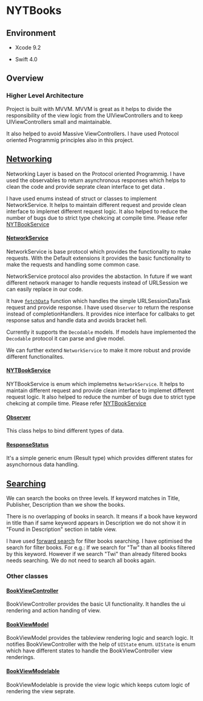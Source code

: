 # NYTBooks


## Environment

* Xcode 9.2

* Swift 4.0

## Overview

### Higher Level Architecture

Project is built with MVVM. MVVM is great as it helps to divide the responsibility of the view logic from the UIViewControllers and to keep UIViewControllers small and maintainable.

It also helped to avoid Massive ViewControllers. I have used Protocol oriented Programmig principles also in this project.

## [Networking](https://github.com/codestergit/NYTBooks/tree/master/NYTBooks/Networking)

Networking Layer is based on the Protocol oriented Programmig. I have used the observables to return asynchronous responses which helps to clean the code and provide seprate clean interface to get data .

I have used enums instead of struct or classes to implement NetworkService. It helps to maintain different request and provide clean interface to implemet different request logic. It also helped to reduce the number of bugs due to strict type chekcing at compile time. Please refer [NYTBookService](https://github.com/codestergit/NYTBooks/blob/a27585f9bd89e727c6e8e38aa2ce1b02e9ed6dad/NYTBooks/Networking/NYTBookService.swift#L13)


#### [NetworkService](https://github.com/codestergit/NYTBooks/blob/master/NYTBooks/Networking/Generic/NetworkService.swift)

NetworkService is base protocol which provides the functionality to make requests. With the Default extensions it provides the basic functionality
to make the requests and handling some common case.

NetworkService protocol also provides the abstaction. In future if we want different network manager to handle requests instead of URLSession we can easily
replace in our code.

It have [```fetchData```](https://github.com/codestergit/NYTBooks/blob/master/NYTBooks/Networking/Generic/NetworkService.swift#L24-L51) function which handles the simple URLSessionDataTask request and provide response. I have used ```Observer``` to return the response
instead of completionHandlers. It provides nice interface for callbaks to get response satus and handle data and avoids bracket hell.

Currently it supports the ```Decodable``` models. If models have implemented the ```Decodable``` protocol it can parse and give model.

We can further extend ```NetworkService``` to make it more robust and provide different functionalites.

#### [NYTBookService](https://github.com/codestergit/NYTBooks/blob/a27585f9bd89e727c6e8e38aa2ce1b02e9ed6dad/NYTBooks/Networking/NYTBookService.swift)

NYTBookService is enum which implemetns ```NetworkService```. It helps to maintain different request and provide clean interface to implemet different request logic. It also helped to reduce the number of bugs due to strict type chekcing at compile time. Please refer [NYTBookService](https://github.com/codestergit/NYTBooks/blob/a27585f9bd89e727c6e8e38aa2ce1b02e9ed6dad/NYTBooks/Networking/NYTBookService.swift#L13)


#### [Observer](https://github.com/codestergit/NYTBooks/blob/master/NYTBooks/Observer/Observer.swift)

This class helps to bind different types of data.

#### [ResponseStatus](https://github.com/codestergit/NYTBooks/blob/a27585f9bd89e727c6e8e38aa2ce1b02e9ed6dad/NYTBooks/Networking/Generic/NetworkService.swift#L85-L89)

It's a simple generic enum (Result type) which provides different states for asynchornous data handling.

## [Searching](https://github.com/codestergit/NYTBooks/blob/master/NYTBooks/ViewModels/BookViewModel.swift#L91-L119)

We can search the books on three levels. If keyword matches in Title, Publisher, Description than we show the books.

There is no overlapping of books in search. It means if a book have keyword in title than if same keyword appears in Description we do not show it in "Found in Description" section in  table view.

I have used [forward search](https://github.com/codestergit/NYTBooks/blob/master/NYTBooks/ViewModels/BookViewModel.swift#L92-L96) for filter books searching. I have optimised the search for filter books. For e.g.: If we search for "Tw" than all books filtered by this keyword. However if we search "Twi" than already filtered books needs searching. We do not need to search all books again.

### Other classes

#### [BookViewController](https://github.com/codestergit/NYTBooks/blob/master/NYTBooks/ViewControllers/BookViewController.swift) 

BookViewController provides the basic UI functionality. It handles the ui rendering and action handing of view.

#### [BookViewModel](https://github.com/codestergit/NYTBooks/blob/master/NYTBooks/ViewModels/BookViewModel.swift)

BookViewModel provides the tableview rendering logic and search logic. It notifies BookViewController with the help of ```UIState``` enum. 
```UIState``` is enum which have different states to handle the BookViewController view renderings.

#### [BookViewModelable](https://github.com/codestergit/NYTBooks/blob/master/NYTBooks/ViewModels/BookViewModelable.swift)

BookViewModelable is provide the view logic which keeps cutom logic of rendering the view seprate.








